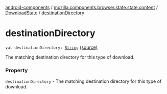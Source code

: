 [android-components](../../index.md) / [mozilla.components.browser.state.state.content](../index.md) / [DownloadState](index.md) / [destinationDirectory](./destination-directory.md)

# destinationDirectory

`val destinationDirectory: `[`String`](https://kotlinlang.org/api/latest/jvm/stdlib/kotlin/-string/index.html) [(source)](https://github.com/mozilla-mobile/android-components/blob/master/components/browser/state/src/main/java/mozilla/components/browser/state/state/content/DownloadState.kt#L27)

The matching destination directory for this type of download.

### Property

`destinationDirectory` - The matching destination directory for this type of download.